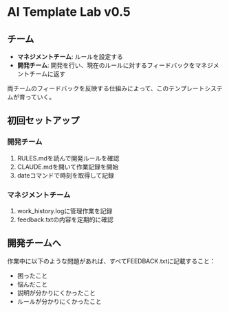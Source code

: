 # AI Template Lab v0.5

## チーム
- **マネジメントチーム**: ルールを設定する
- **開発チーム**: 開発を行い、現在のルールに対するフィードバックをマネジメントチームに返す

両チームのフィードバックを反映する仕組みによって、このテンプレートシステムが育っていく。

## 初回セットアップ

### 開発チーム
1. RULES.mdを読んで開発ルールを確認
2. CLAUDE.mdを開いて作業記録を開始
3. dateコマンドで時刻を取得して記録

### マネジメントチーム  
1. work_history.logに管理作業を記録
2. feedback.txtの内容を定期的に確認

## 開発チームへ
作業中に以下のような問題があれば、すべてFEEDBACK.txtに記載すること：
- 困ったこと
- 悩んだこと
- 説明が分かりにくかったこと
- ルールが分かりにくかったこと